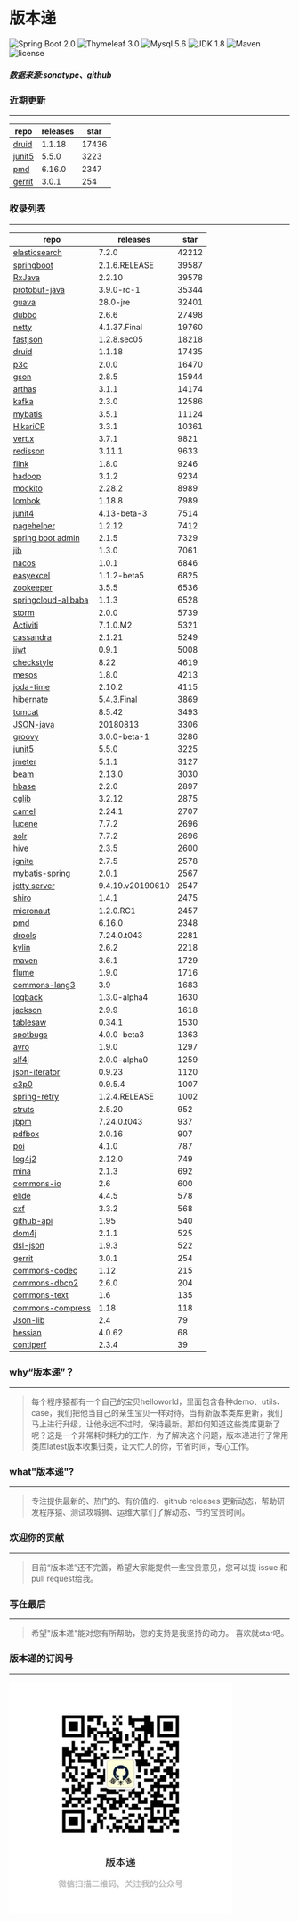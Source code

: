 # 版本递
![Spring Boot 2.0](https://img.shields.io/badge/Spring%20Boot-2.0-brightgreen.svg)
![Thymeleaf 3.0](https://img.shields.io/badge/Thymeleaf-3.0-yellow.svg)
![Mysql 5.6](https://img.shields.io/badge/Mysql-5.6-blue.svg)
![JDK 1.8](https://img.shields.io/badge/JDK-1.8-brightgreen.svg)
![Maven](https://img.shields.io/badge/Maven-3.5.0-yellowgreen.svg)
![license](https://img.shields.io/badge/license-Apache%202-blue.svg)
##### 数据来源:sonatype、github

### 近期更新
---
repo | releases | star
---|---|---
[druid](https://github.com/alibaba/druid) | 1.1.18 | 17436
[junit5](https://github.com/junit-team/junit5) | 5.5.0 | 3223
[pmd](https://github.com/pmd/pmd) | 6.16.0 | 2347
[gerrit](https://github.com/GerritCodeReview/gerrit) | 3.0.1 | 254

### 收录列表
---
repo | releases | star
---|---|---
[elasticsearch](https://github.com/elastic/elasticsearch) | 7.2.0 | 42212 
[springboot](https://github.com/spring-projects/spring-boot) | 2.1.6.RELEASE | 39587 
[RxJava](https://github.com/ReactiveX/RxJava) | 2.2.10 | 39578 
[protobuf-java](https://github.com/protocolbuffers/protobuf) | 3.9.0-rc-1 | 35344 
[guava](https://github.com/google/guava) | 28.0-jre | 32401 
[dubbo](https://github.com/apache/incubator-dubbo) | 2.6.6 | 27498 
[netty](https://github.com/netty/netty) | 4.1.37.Final | 19760 
[fastjson](https://github.com/alibaba/fastjson) | 1.2.8.sec05 | 18218 
[druid](https://github.com/alibaba/druid) | 1.1.18 | 17435 
[p3c](https://github.com/alibaba/p3c) | 2.0.0 | 16470 
[gson](https://github.com/google/gson) | 2.8.5 | 15944 
[arthas](https://github.com/alibaba/arthas) | 3.1.1 | 14174 
[kafka](https://github.com/apache/kafka) | 2.3.0 | 12586 
[mybatis](https://github.com/mybatis/mybatis-3) | 3.5.1 | 11124 
[HikariCP](https://github.com/brettwooldridge/HikariCP) | 3.3.1 | 10361 
[vert.x](https://github.com/eclipse-vertx/vert.x) | 3.7.1 | 9821 
[redisson](https://github.com/redisson/redisson) | 3.11.1 | 9633 
[flink](https://github.com/apache/flink) | 1.8.0 | 9246 
[hadoop](https://github.com/apache/hadoop) | 3.1.2 | 9234 
[mockito](https://github.com/mockito/mockito) | 2.28.2 | 8989 
[lombok](https://github.com/rzwitserloot/lombok) | 1.18.8 | 7989 
[junit4](https://github.com/junit-team/junit4) | 4.13-beta-3 | 7514 
[pagehelper](https://github.com/pagehelper/Mybatis-PageHelper) | 1.2.12 | 7412 
[spring boot admin](https://github.com/codecentric/spring-boot-admin) | 2.1.5 | 7329 
[jib](https://github.com/GoogleContainerTools/jib) | 1.3.0 | 7061 
[nacos](https://github.com/alibaba/nacos) | 1.0.1 | 6846 
[easyexcel](https://github.com/alibaba/easyexcel) | 1.1.2-beta5 | 6825 
[zookeeper](https://github.com/apache/zookeeper) | 3.5.5 | 6536 
[springcloud-alibaba](https://github.com/spring-cloud-incubator/spring-cloud-alibaba) | 1.1.3 | 6528 
[storm](https://github.com/apache/storm) | 2.0.0 | 5739 
[Activiti](https://github.com/Activiti/Activiti) | 7.1.0.M2 | 5321 
[cassandra](https://github.com/apache/cassandra) | 2.1.21 | 5249 
[jjwt](https://github.com/jwtk/jjwt) | 0.9.1 | 5008 
[checkstyle](https://github.com/checkstyle/checkstyle) | 8.22 | 4619 
[mesos](https://github.com/apache/mesos) | 1.8.0 | 4213 
[joda-time](https://github.com/JodaOrg/joda-time) | 2.10.2 | 4115 
[hibernate](https://github.com/hibernate/hibernate-orm) | 5.4.3.Final | 3869 
[tomcat](https://github.com/apache/tomcat) | 8.5.42 | 3493 
[JSON-java](https://github.com/stleary/JSON-java) | 20180813 | 3306 
[groovy](https://github.com/apache/groovy) | 3.0.0-beta-1 | 3286 
[junit5](https://github.com/junit-team/junit5) | 5.5.0 | 3225 
[jmeter](https://github.com/apache/jmeter) | 5.1.1 | 3127 
[beam](https://github.com/apache/beam) | 2.13.0 | 3030 
[hbase](https://github.com/apache/hbase) | 2.2.0 | 2897 
[cglib](https://github.com/cglib/cglib) | 3.2.12 | 2875 
[camel](https://github.com/apache/camel) | 2.24.1 | 2707 
[lucene](https://github.com/apache/lucene-solr) | 7.7.2 | 2696 
[solr](https://github.com/apache/lucene-solr) | 7.7.2 | 2696 
[hive](https://github.com/apache/hive) | 2.3.5 | 2600 
[ignite](https://github.com/apache/ignite) | 2.7.5 | 2578 
[mybatis-spring](https://github.com/mybatis/spring-boot-starter) | 2.0.1 | 2567 
[jetty server](https://github.com/eclipse/jetty.project) | 9.4.19.v20190610 | 2547 
[shiro](https://github.com/apache/shiro) | 1.4.1 | 2475 
[micronaut](https://github.com/micronaut-projects/micronaut-core) | 1.2.0.RC1 | 2457 
[pmd](https://github.com/pmd/pmd) | 6.16.0 | 2348 
[drools](https://github.com/kiegroup/drools) | 7.24.0.t043 | 2281 
[kylin](https://github.com/apache/kylin) | 2.6.2 | 2218 
[maven](https://github.com/apache/maven) | 3.6.1 | 1729 
[flume](https://github.com/apache/flume) | 1.9.0 | 1716 
[commons-lang3](https://github.com/apache/commons-lang) | 3.9 | 1683 
[logback](https://github.com/qos-ch/logback) | 1.3.0-alpha4 | 1630 
[jackson](https://github.com/FasterXML/jackson-core) | 2.9.9 | 1618 
[tablesaw](https://github.com/jtablesaw/tablesaw) | 0.34.1 | 1530 
[spotbugs](https://github.com/spotbugs/spotbugs) | 4.0.0-beta3 | 1363 
[avro](https://github.com/apache/avro) | 1.9.0 | 1297 
[slf4j](https://github.com/qos-ch/slf4j) | 2.0.0-alpha0 | 1259 
[json-iterator](https://github.com/json-iterator/java) | 0.9.23 | 1120 
[c3p0](https://github.com/swaldman/c3p0) | 0.9.5.4 | 1007 
[spring-retry](https://github.com/spring-projects/spring-retry) | 1.2.4.RELEASE | 1002 
[struts](https://github.com/apache/struts) | 2.5.20 | 952 
[jbpm](https://github.com/kiegroup/jbpm) | 7.24.0.t043 | 937 
[pdfbox](https://github.com/apache/pdfbox) | 2.0.16 | 907 
[poi](https://github.com/apache/poi) | 4.1.0 | 787 
[log4j2](https://github.com/apache/logging-log4j2) | 2.12.0 | 749 
[mina](https://github.com/apache/mina) | 2.1.3 | 692 
[commons-io](https://github.com/apache/commons-io) | 2.6 | 600 
[elide](https://github.com/yahoo/elide) | 4.4.5 | 578 
[cxf](https://github.com/apache/cxf) | 3.3.2 | 568 
[github-api](https://github.com/kohsuke/github-api) | 1.95 | 540 
[dom4j](https://github.com/dom4j/dom4j) | 2.1.1 | 525 
[dsl-json](https://github.com/ngs-doo/dsl-json) | 1.9.3 | 522 
[gerrit](https://github.com/GerritCodeReview/gerrit) | 3.0.1 | 254 
[commons-codec](https://github.com/apache/commons-codec) | 1.12 | 215 
[commons-dbcp2](https://github.com/apache/commons-dbcp) | 2.6.0 | 204 
[commons-text](https://github.com/apache/commons-text) | 1.6 | 135 
[commons-compress](https://github.com/apache/commons-compress) | 1.18 | 118 
[Json-lib](https://github.com/aalmiray/Json-lib) | 2.4 | 79 
[hessian](https://github.com/ebourg/hessian) | 4.0.62 | 68 
[contiperf](https://github.com/lucaspouzac/contiperf) | 2.3.4 | 39 

### why“版本递”？
--- 
>每个程序猿都有一个自己的宝贝helloworld，里面包含各种demo、utils、case，我们把他当自己的亲生宝贝一样对待。当有新版本类库更新，我们马上进行升级，让他永远不过时，保持最新。那如何知道这些类库更新了呢？这是一个非常耗时耗力的工作，为了解决这个问题，版本递进行了常用类库latest版本收集归类，让大忙人的你，节省时间，专心工作。


### what"版本递"?
---
> 专注提供最新的、热门的、有价值的、github releases 更新动态，帮助研发程序猿、测试攻城狮、运维大拿们了解动态、节约宝贵时间。

### 欢迎你的贡献
---
> 目前“版本递”还不完善，希望大家能提供一些宝贵意见，您可以提 issue 和 pull request给我。


### 写在最后
---
> 希望"版本递"能对您有所帮助，您的支持是我坚持的动力。
> 喜欢就star吧。

### 版本递的订阅号
---
<img src="https://github.com/jartisan2001/latest/blob/master/Image.jpg" width="400" hegiht="400" align=left />